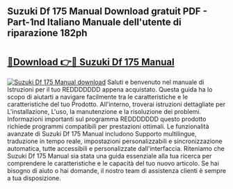 ## Suzuki Df 175 Manual Download gratuit PDF - Part-1nd Italiano Manuale dell'utente di riparazione 182ph

# <h2><a href="http://dfejrb.blite.top/?on=Suzuki+Df+175+Manual">🔗Download 👉🔴 Suzuki Df 175 Manual</a></h2>

[![Suzuki Df 175 Manual download](https://i.imgur.com/lujVjoI.png)](http://dfejrb.blite.top/?on=Suzuki+Df+175+Manual)
Saluti e benvenuto nel manuale di Istruzioni per il tuo REDDDDDDD appena acquistato. Questa guida ha lo scopo di aiutarti a navigare facilmente tra le caratteristiche e le caratteristiche del tuo Prodotto. All'interno, troverai istruzioni dettagliate per L'installazione, L'uso, la manutenzione e la risoluzione dei problemi. Informazioni importanti sul programma REDDDDDDD questo prodotto richiede programmi compatibili per prestazioni ottimali. Le funzionalità avanzate di Suzuki Df 175 Manual includono Supporto multilingue, traduzione in tempo reale, impostazioni personalizzabili e sincronizzazione automatica, tutte accessibili e personalizzate dall'interfaccia. Riteniamo che Suzuki Df 175 Manual sia stata una guida essenziale alla tua ricerca per comprendere le caratteristiche e le capacità del tuo nuovo articolo. Se hai bisogno di aiuto o hai domande, il nostro team di assistenza clienti è sempre a tua disposizione.
